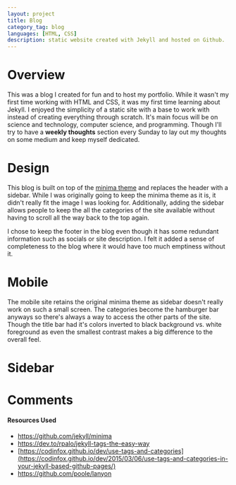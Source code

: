 ```yaml
---
layout: project
title: Blog
category_tag: blog
languages: [HTML, CSS]
description: static website created with Jekyll and hosted on Github.
---
```

**Overview**
====
This was a blog I created for fun and to host my portfolio.
While it wasn't my first time working with HTML and CSS, it was my first time learning about Jekyll.
I enjoyed the simplicity of a static site with a base to work with instead of creating everything through scratch.
It's main focus will be on science and technology, computer science, and programming.
Though I'll try to have a **weekly thoughts** section every Sunday to lay out my thoughts on some medium and keep myself dedicated.

**Design**
===
This blog is built on top of the [minima theme](https://github.com/jekyll/minima) and replaces the header with a sidebar.
While I was originally going to keep the minima theme as it is, it didn't really fit the image I was looking for.
Additionally, adding the sidebar allows people to keep the all the categories of the site available without having to scroll all the way back to the top again.

I chose to keep the footer in the blog even though it has some redundant information such as socials or site description.
I felt it added a sense of completeness to the blog where it would have too much emptiness without it.

**Mobile**
===
The mobile site retains the original minima theme as sidebar doesn't really work on such a small screen.
The categories become the hamburger bar anyways so there's always a way to access the other parts of the site.
Though the title bar had it's colors inverted to black background vs. white foreground as even the smallest contrast makes a big difference to the overall feel.

**Sidebar**
===


**Comments**
===


#### **Resources Used**
- <https://github.com/jekyll/minima>
- <https://dev.to/rpalo/jekyll-tags-the-easy-way>
- [https://codinfox.github.io/dev/use-tags-and-categories](https://codinfox.github.io/dev/2015/03/06/use-tags-and-categories-in-your-jekyll-based-github-pages/)
- <https://github.com/poole/lanyon>

